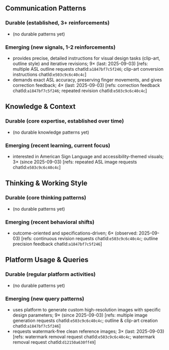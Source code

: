 ## Communication Patterns
### Durable (established, 3+ reinforcements)
- (no durable patterns yet)

### Emerging (new signals, 1-2 reinforcements)
- provides precise, detailed instructions for visual design tasks (clip-art, outline style) and iterative revisions; 9× (last: 2025-09-03) [refs: multiple ASL outline requests chatId:`a1847bf7c5f246`; clip-art conversion instructions chatId:`e503c9c6c40c4c`]
- demands exact ASL accuracy, preserving finger movements, and gives correction feedback; 4× (last: 2025-09-03) [refs: correction feedback chatId:`a1847bf7c5f246`; repeated revision chatId:`e503c9c6c40c4c`]

## Knowledge & Context
### Durable (core expertise, established over time)
- (no durable knowledge patterns yet)

### Emerging (recent learning, current focus)
- interested in American Sign Language and accessibility-themed visuals; 3× (since 2025-09-03) [refs: repeated ASL image requests chatId:`e503c9c6c40c4c`]

## Thinking & Working Style
### Durable (core thinking patterns)
- (no durable patterns yet)

### Emerging (recent behavioral shifts)
- outcome-oriented and specifications-driven; 6× (observed: 2025-09-03) [refs: continuous revision requests chatId:`e503c9c6c40c4c`; outline precision feedback chatId:`a1847bf7c5f246`]

## Platform Usage & Queries
### Durable (regular platform activities)
- (no durable patterns yet)

### Emerging (new query patterns)
- uses platform to generate custom high-resolution images with specific design parameters; 9× (since 2025-09-03) [refs: multiple image generation requests chatId:`e503c9c6c40c4c`; outline & clip-art creation chatId:`a1847bf7c5f246`]
- requests watermark-free clean reference images; 3× (last: 2025-09-03) [refs: watermark removal request chatId:`e503c9c6c40c4c`; watermark removal request chatId:`d12150a630ff49`]
